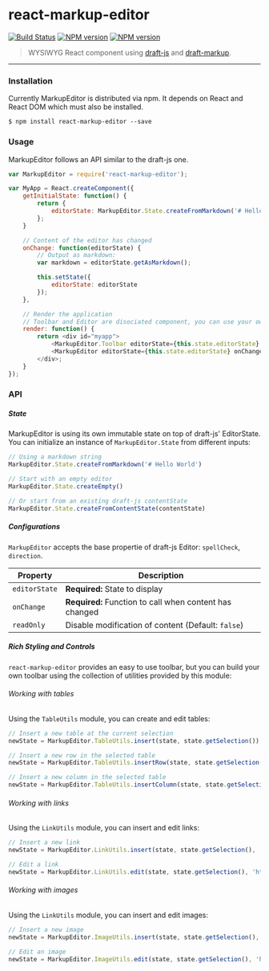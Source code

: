 # react-markup-editor

[![Build Status](https://travis-ci.org/GitbookIO/react-markup-editor.png?branch=master)](https://travis-ci.org/GitbookIO/react-markup-editor) [![NPM version](https://badge.fury.io/js/react-markup-editor.svg)](http://badge.fury.io/js/react-markup-editor) [![NPM version](https://badge.fury.io/js/react-markup-editor.svg)](http://badge.fury.io/js/react-markup-editor)


> WYSIWYG React component using [draft-js](https://facebook.github.io/draft-js/) and [draft-markup](https://github.com/GitbookIO/draft-markup).


----

### Installation

Currently MarkupEditor is distributed via npm. It depends on React and React DOM which must also be installed.

```
$ npm install react-markup-editor --save
```

### Usage

MarkupEditor follows an API similar to the draft-js one.

```js
var MarkupEditor = require('react-markup-editor');

var MyApp = React.createComponent({
    getInitialState: function() {
        return {
            editorState: MarkupEditor.State.createFromMarkdown('# Hello World')
        };
    }

    // Content of the editor has changed
    onChange: function(editorState) {
        // Output as markdown:
        var markdown = editorState.getAsMarkdown();

        this.setState({
            editorState: editorState
        });
    },

    // Render the application
    // Toolbar and Editor are disociated component, you can use your own custom toolbar.
    render: function() {
        return <div id="myapp">
            <MarkupEditor.Toolbar editorState={this.state.editorState} onChange={this.onChange} />
            <MarkupEditor editorState={this.state.editorState} onChange={this.onChange} />
        </div>;
    }
});
```

### API

##### State

MarkupEditor is using its own immutable state on top of draft-js' EditorState. You can initialize an instance of `MarkupEditor.State` from different inputs:

```js
// Using a markdown string
MarkupEditor.State.createFromMarkdown('# Hello World')

// Start with an empty editor
MarkupEditor.State.createEmpty()

// Or start from an existing draft-js contentState
MarkupEditor.State.createFromContentState(contentState)
```

##### Configurations

`MarkupEditor` accepts the base propertie of draft-js Editor: `spellCheck`, `direction`.


| Property | Description |
| ----- | ----- |
| `editorState` | **Required:** State to display |
| `onChange` | **Required:** Function to call when content has changed |
| `readOnly` | Disable modification of content (Default: `false`) |


##### Rich Styling and Controls

`react-markup-editor` provides an easy to use toolbar, but you can build your own toolbar using the collection of utilities provided by this module:


###### Working with tables

Using the `TableUtils` module, you can create and edit tables:

```js
// Insert a new table at the current selection
newState = MarkupEditor.TableUtils.insert(state, state.getSelection());

// Insert a new row in the selected table
newState = MarkupEditor.TableUtils.insertRow(state, state.getSelection());

// Insert a new column in the selected table
newState = MarkupEditor.TableUtils.insertColumn(state, state.getSelection());
```

###### Working with links

Using the `LinkUtils` module, you can insert and edit links:

```js
// Insert a new link
newState = MarkupEditor.LinkUtils.insert(state, state.getSelection(), 'https://www.google.fr');

// Edit a link
newState = MarkupEditor.LinkUtils.edit(state, state.getSelection(), 'https://www.google.fr');
```

###### Working with images

Using the `LinkUtils` module, you can insert and edit images:

```js
// Insert a new image
newState = MarkupEditor.ImageUtils.insert(state, state.getSelection(), 'https://www.google.fr/logo.png');

// Edit an image
newState = MarkupEditor.ImageUtils.edit(state, state.getSelection(), 'https://www.google.fr/logo.png');
```

